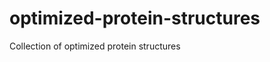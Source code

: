 optimized-protein-structures
============================

Collection of optimized protein structures
